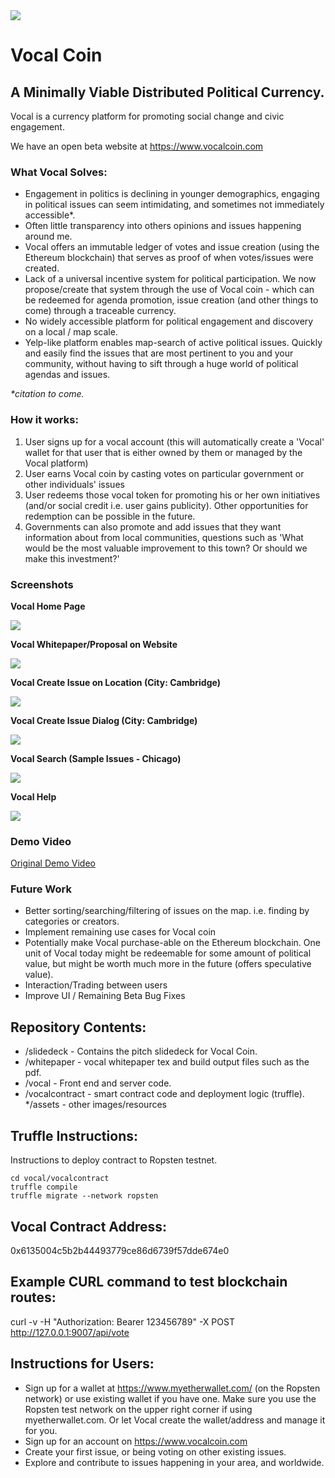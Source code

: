 <img src='./assets/vocal_trans_black.png' style="margin: 0 auto;"/>

# Vocal Coin
A Minimally Viable Distributed Political Currency.
---

Vocal is a currency platform for promoting social change and civic engagement.

We have an open beta website at https://www.vocalcoin.com

### What Vocal Solves:

- Engagement in politics is declining in younger demographics, engaging in political issues can seem intimidating, and sometimes not immediately accessible*.
- Often little transparency into others opinions and issues happening around me.
- Vocal offers an immutable ledger of votes and issue creation (using the Ethereum blockchain) that serves as proof of when votes/issues were created.
- Lack of a universal incentive system for political participation. We now propose/create that system through the use of Vocal coin - which can be redeemed for agenda promotion, issue creation (and other things to come) through a traceable currency.
- No widely accessible platform for political engagement and discovery on a local / map scale.
- Yelp-like platform enables map-search of active political issues. Quickly and easily find the issues that are most pertinent to you and your community, without having to sift through a huge world of political agendas and issues.

<i>*citation to come.</i>

### How it works:

<ol>
    <li>User signs up for a vocal account (this will automatically create a 'Vocal' wallet for that user that is either owned by them or managed by the Vocal platform) </li>
    <li>User earns Vocal coin by casting votes on particular government or other individuals' issues</li>
    <li>User redeems those vocal token for promoting his or her own initiatives (and/or social credit i.e. user gains publicity). Other opportunities for redemption can be possible in the future.</li>
    <li>Governments can also promote and add issues that they want information about from local communities, questions such as 'What would be the most valuable improvement to this town? Or should we make this investment?'</li>
</ol>

### Screenshots

<div style="margin: 0 auto">

<b>Vocal Home Page</b><br/>

<img src="./assets/vocal_home.png" style="max-width: 600px; margin: 0 auto; text-align: center"/>

<b>Vocal Whitepaper/Proposal on Website</b><br/>

<img src="./assets/vocal_paper.png" style="max-width: 600px; margin: 0 auto; text-align: center"/>

<b>Vocal Create Issue on Location (City: Cambridge)</b><br/>

<img src="./assets/vocal_map_cambridge.png" style="max-width: 600px; margin: 0 auto; text-align: center"/>

<b>Vocal Create Issue Dialog (City: Cambridge)</b><br/>

<img src="./assets/vocal_issue_crimson.png" style="max-width: 600px; margin: 0 auto; text-align: center"/>

<b>Vocal Search (Sample Issues - Chicago)</b><br/>

<img src="./assets/vocal_map_chicago.png" style="max-width: 600px; margin: 0 auto; text-align: center"/>

<b>Vocal Help</b><br/>

<img src="./assets/vocal_help.png" style="max-width: 600px; margin: 0 auto; text-align: center"/>


</div>

### Demo Video

<a target="_blank" href="https://youtu.be/-_xxKBeUTdg">Original Demo Video</a>

### Future Work

- Better sorting/searching/filtering of issues on the map. i.e. finding by categories or creators.
- Implement remaining use cases for Vocal coin
- Potentially make Vocal purchase-able on the Ethereum blockchain. One unit of Vocal today might be redeemable for some amount of political value, but might be worth much more in the future (offers speculative value).
- Interaction/Trading between users
- Improve UI / Remaining Beta Bug Fixes

## Repository Contents:
* /slidedeck - Contains the pitch slidedeck for Vocal Coin.
* /whitepaper - vocal whitepaper tex and build output files such as the pdf.
* /vocal - Front end and server code.
* /vocalcontract - smart contract code and deployment logic (truffle).
*/assets - other images/resources


## Truffle Instructions:

Instructions to deploy contract to Ropsten testnet.

```
cd vocal/vocalcontract
truffle compile
truffle migrate --network ropsten
```

## Vocal Contract Address:
0x6135004c5b2b44493779ce86d6739f57dde674e0

## Example CURL command to test blockchain routes: 
curl -v -H "Authorization: Bearer 123456789" -X POST  http://127.0.0.1:9007/api/vote

## Instructions for Users:
* Sign up for a wallet at https://www.myetherwallet.com/ (on the Ropsten network) or use existing wallet if you have one. Make sure you
use the Ropsten test network on the upper right corner if using myetherwallet.com. Or let Vocal create the wallet/address and manage it for you.
* Sign up for an account on https://www.vocalcoin.com
* Create your first issue, or being voting on other existing issues.
* Explore and contribute to issues happening in your area, and worldwide.
